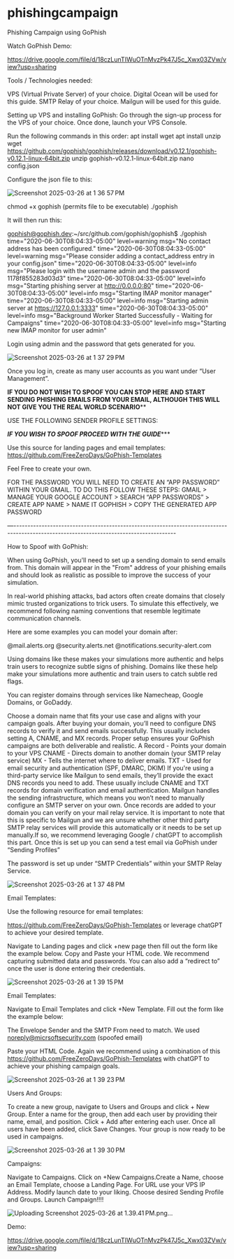 # phishingcampaign
Phishing Campaign using GoPhish

Watch GoPhish Demo:

https://drive.google.com/file/d/18czLunTIWuOTnMvzPk47J5c_Xwx03ZVw/view?usp=sharing


Tools / Technologies needed:

VPS (Virtual Private Server) of your choice. Digital Ocean will be used for this guide. 
SMTP Relay of your choice. Mailgun will be used for this guide.

Setting up VPS and installing GoPhish:
Go through the sign-up process for the VPS of your choice. Once done, launch your VPS Console. 

Run the following commands in this order:
apt install wget
apt install unzip
wget https://github.com/gophish/gophish/releases/download/v0.12.1/gophish-v0.12.1-linux-64bit.zip
unzip gophish-v0.12.1-linux-64bit.zip
nano config.json

Configure the json file to this:

![Screenshot 2025-03-26 at 1 36 57 PM](https://github.com/user-attachments/assets/c5c8e524-9383-4b80-ad20-5b357976c8c2)




chmod +x gophish (permits file to be executable)
./gophish 

It will then run this:

gophish@gophish.dev:~/src/github.com/gophish/gophish$ ./gophish
 time="2020-06-30T08:04:33-05:00" level=warning msg="No contact address has been configured."
 time="2020-06-30T08:04:33-05:00" level=warning msg="Please consider adding a contact_address entry in your config.json"
 time="2020-06-30T08:04:33-05:00" level=info msg="Please login with the username admin and the password 1178f855283d03d3"
 time="2020-06-30T08:04:33-05:00" level=info msg="Starting phishing server at http://0.0.0.0:80"
 time="2020-06-30T08:04:33-05:00" level=info msg="Starting IMAP monitor manager"
 time="2020-06-30T08:04:33-05:00" level=info msg="Starting admin server at https://127.0.0.1:3333"
 time="2020-06-30T08:04:33-05:00" level=info msg="Background Worker Started Successfully - Waiting for Campaigns"
 time="2020-06-30T08:04:33-05:00" level=info msg="Starting new IMAP monitor for user admin"

Login using admin and the password that gets generated for you. 


![Screenshot 2025-03-26 at 1 37 29 PM](https://github.com/user-attachments/assets/49952f6a-460a-4b7d-855c-447a8f968deb)

















Once you log in, create as many user accounts as you want under “User Management”. 

******IF YOU DO NOT WISH TO SPOOF YOU CAN STOP HERE AND START SENDING PHISHING EMAILS FROM YOUR EMAIL, ALTHOUGH THIS WILL NOT GIVE YOU THE REAL WORLD SCENARIO********

USE THE FOLLOWING SENDER PROFILE SETTINGS:

*****IF YOU WISH TO SPOOF PROCEED WITH THE GUIDE********

Use this source for landing pages and email templates:
https://github.com/FreeZeroDays/GoPhish-Templates

Feel Free to create your own. 



FOR THE PASSWORD YOU WILL NEED TO CREATE AN “APP PASSWORD” WITHIN YOUR GMAIL. TO DO THIS FOLLOW THESE STEPS:
GMAIL > MANAGE YOUR GOOGLE ACCOUNT > SEARCH “APP PASSWORDS” > CREATE APP NAME > NAME IT GOPHISH > COPY THE GENERATED APP PASSWORD 

—----------------------------------------------------------------------------------------------------------------------------------------

How to Spoof with GoPhish:

When using GoPhish, you'll need to set up a sending domain to send emails from. This domain will appear in the "From" address of your phishing emails and should look as realistic as possible to improve the success of your simulation.

In real-world phishing attacks, bad actors often create domains that closely mimic trusted organizations to trick users. To simulate this effectively, we recommend following naming conventions that resemble legitimate communication channels.

Here are some examples you can model your domain after:

@mail.alerts.org
@security.alerts.net
@notifications.security-alert.com

Using domains like these makes your simulations more authentic and helps train users to recognize subtle signs of phishing. Domains like these help make your simulations more authentic and train users to catch subtle red flags.

You can register domains through services like Namecheap, Google Domains, or GoDaddy.

Choose a domain name that fits your use case and aligns with your campaign goals.
After buying your domain, you’ll need to configure DNS records to verify it and send emails successfully. This usually includes setting A, CNAME, and MX records. Proper setup ensures your GoPhish campaigns are both deliverable and realistic.
A Record - Points your domain to your VPS
CNAME - Directs domain to another domain (your SMTP relay service)
MX - Tells the internet where to deliver emails. 
TXT - Used for email security and authentication (SPF, DMARC, DKIM)
If you're using a third-party service like Mailgun to send emails, they’ll provide the exact DNS records you need to add. These usually include CNAME and TXT records for domain verification and email authentication. Mailgun handles the sending infrastructure, which means you won’t need to manually configure an SMTP server on your own. Once records are added to your domain you can verify on your mail relay service. It is important to note that this is specific to Mailgun and we are unsure whether other third party SMTP relay services will provide this automatically or it needs to be set up manually.If so, we recommend leveraging Google / chatGPT to accomplish this part. 
Once this is set up you can send a test email via GoPhish under “Sending Profiles”

The password is set up under “SMTP Credentials” within your SMTP Relay Service.

![Screenshot 2025-03-26 at 1 37 48 PM](https://github.com/user-attachments/assets/9a538b73-38f7-4dc4-85f1-4e4ec24f1a73)


Email Templates:

Use the following resource for email templates: 

https://github.com/FreeZeroDays/GoPhish-Templates or leverage chatGPT to achieve your desired template. 

Navigate to Landing pages and click +new page then fill out the form like the example below. 
Copy and Paste your HTML code. 
We recommend capturing submitted data and passwords. You can also add a “redirect to” once the user is done entering their credentials. 


![Screenshot 2025-03-26 at 1 39 15 PM](https://github.com/user-attachments/assets/6853dca3-74a6-4de9-9ca5-512d8ddcb1a4)



Email Templates:

Navigate to Email Templates and click +New Template. Fill out the form like the example below:

The Envelope Sender and the SMTP From need to match. We used noreply@micrsoftsecurity.com (spoofed email) 

Paste your HTML Code. Again we recommend using a combination of this https://github.com/FreeZeroDays/GoPhish-Templates with chatGPT to achieve your phishing campaign goals. 


![Screenshot 2025-03-26 at 1 39 23 PM](https://github.com/user-attachments/assets/89a31e17-3f2c-4433-8d0f-f93f112b3a23)


Users And Groups:

To create a new group, navigate to Users and Groups and click + New Group. Enter a name for the group, then add each user by providing their name, email, and position. Click + Add after entering each user. Once all users have been added, click Save Changes. Your group is now ready to be used in campaigns.


![Screenshot 2025-03-26 at 1 39 30 PM](https://github.com/user-attachments/assets/f4e03b5c-0b02-4147-bb41-1e750184a1eb)



Campaigns:

Navigate to Campaigns. Click on +New Campaigns.Create a Name, choose an Email Template, choose a Landing Page. For URL use your VPS IP Address. Modify launch date to your liking. Choose desired Sending Profile and Groups.  Launch Campaign!!!!


![Uploading Screenshot 2025-03-26 at 1.39.41 PM.png…]()


Demo:

https://drive.google.com/file/d/18czLunTIWuOTnMvzPk47J5c_Xwx03ZVw/view?usp=sharing
